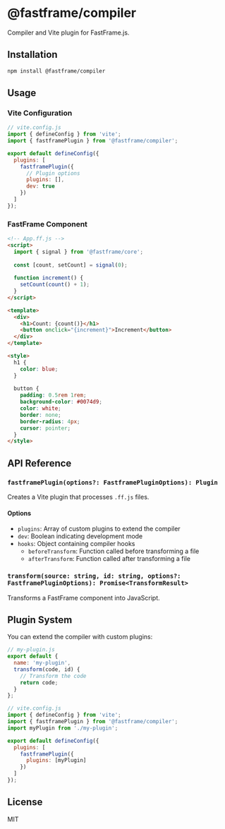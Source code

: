 # @fastframe/compiler

Compiler and Vite plugin for FastFrame.js.

## Installation

```bash
npm install @fastframe/compiler
```

## Usage

### Vite Configuration

```js
// vite.config.js
import { defineConfig } from 'vite';
import { fastframePlugin } from '@fastframe/compiler';

export default defineConfig({
  plugins: [
    fastframePlugin({
      // Plugin options
      plugins: [],
      dev: true
    })
  ]
});
```

### FastFrame Component

```html
<!-- App.ff.js -->
<script>
  import { signal } from '@fastframe/core';
  
  const [count, setCount] = signal(0);
  
  function increment() {
    setCount(count() + 1);
  }
</script>

<template>
  <div>
    <h1>Count: {count()}</h1>
    <button onclick="{increment}">Increment</button>
  </div>
</template>

<style>
  h1 {
    color: blue;
  }
  
  button {
    padding: 0.5rem 1rem;
    background-color: #0074d9;
    color: white;
    border: none;
    border-radius: 4px;
    cursor: pointer;
  }
</style>
```

## API Reference

### `fastframePlugin(options?: FastframePluginOptions): Plugin`

Creates a Vite plugin that processes `.ff.js` files.

#### Options

- `plugins`: Array of custom plugins to extend the compiler
- `dev`: Boolean indicating development mode
- `hooks`: Object containing compiler hooks
  - `beforeTransform`: Function called before transforming a file
  - `afterTransform`: Function called after transforming a file

### `transform(source: string, id: string, options?: FastframePluginOptions): Promise<TransformResult>`

Transforms a FastFrame component into JavaScript.

## Plugin System

You can extend the compiler with custom plugins:

```js
// my-plugin.js
export default {
  name: 'my-plugin',
  transform(code, id) {
    // Transform the code
    return code;
  }
};

// vite.config.js
import { defineConfig } from 'vite';
import { fastframePlugin } from '@fastframe/compiler';
import myPlugin from './my-plugin';

export default defineConfig({
  plugins: [
    fastframePlugin({
      plugins: [myPlugin]
    })
  ]
});
```

## License

MIT
